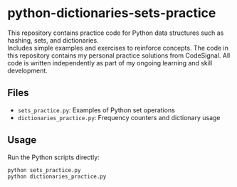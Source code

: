 # python-dictionaries-sets-practice
This repository contains practice code for Python data structures such as hashing, sets, and dictionaries.  
Includes simple examples and exercises to reinforce concepts.
The code in this repository contains my personal practice solutions from CodeSignal.
All code is written independently as part of my ongoing learning and skill development.

## Files  
- `sets_practice.py`: Examples of Python set operations  
- `dictionaries_practice.py`: Frequency counters and dictionary usage

## Usage

Run the Python scripts directly:

```bash
python sets_practice.py
python dictionaries_practice.py

